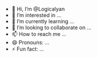 - 👋 Hi, I’m @Logicalyan
- 👀 I’m interested in ...
- 🌱 I’m currently learning ...
- 💞️ I’m looking to collaborate on ...
- 📫 How to reach me ...
- 😄 Pronouns: ...
- ⚡ Fun fact: ...

<!---
Logicalyan/Logicalyan is a ✨ special ✨ repository because its `README.md` (this file) appears on your GitHub profile.
You can click the Preview link to take a look at your changes.
--->
